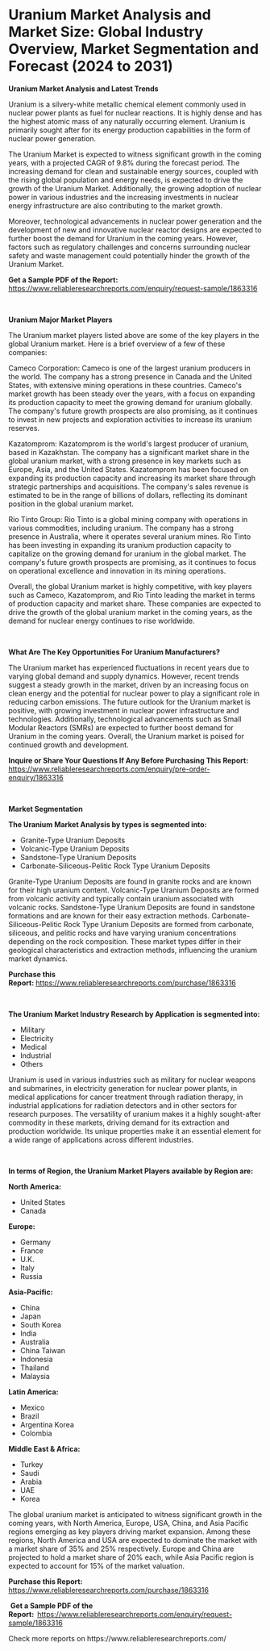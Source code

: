 <p><h1>Uranium Market Analysis and Market Size: Global Industry Overview, Market Segmentation and Forecast (2024 to 2031)</h1></p><p><strong>Uranium Market Analysis and Latest Trends</strong></p>
<p><p>Uranium is a silvery-white metallic chemical element commonly used in nuclear power plants as fuel for nuclear reactions. It is highly dense and has the highest atomic mass of any naturally occurring element. Uranium is primarily sought after for its energy production capabilities in the form of nuclear power generation.</p><p>The Uranium Market is expected to witness significant growth in the coming years, with a projected CAGR of 9.8% during the forecast period. The increasing demand for clean and sustainable energy sources, coupled with the rising global population and energy needs, is expected to drive the growth of the Uranium Market. Additionally, the growing adoption of nuclear power in various industries and the increasing investments in nuclear energy infrastructure are also contributing to the market growth.</p><p>Moreover, technological advancements in nuclear power generation and the development of new and innovative nuclear reactor designs are expected to further boost the demand for Uranium in the coming years. However, factors such as regulatory challenges and concerns surrounding nuclear safety and waste management could potentially hinder the growth of the Uranium Market.</p></p>
<p><strong>Get a Sample PDF of the Report:&nbsp;</strong> <a href="https://www.reliableresearchreports.com/enquiry/request-sample/1863316">https://www.reliableresearchreports.com/enquiry/request-sample/1863316</a></p>
<p>&nbsp;</p>
<p><strong>Uranium Major Market Players</strong></p>
<p><p>The Uranium market players listed above are some of the key players in the global Uranium market. Here is a brief overview of a few of these companies:</p><p>Cameco Corporation: Cameco is one of the largest uranium producers in the world. The company has a strong presence in Canada and the United States, with extensive mining operations in these countries. Cameco's market growth has been steady over the years, with a focus on expanding its production capacity to meet the growing demand for uranium globally. The company's future growth prospects are also promising, as it continues to invest in new projects and exploration activities to increase its uranium reserves.</p><p>Kazatomprom: Kazatomprom is the world's largest producer of uranium, based in Kazakhstan. The company has a significant market share in the global uranium market, with a strong presence in key markets such as Europe, Asia, and the United States. Kazatomprom has been focused on expanding its production capacity and increasing its market share through strategic partnerships and acquisitions. The company's sales revenue is estimated to be in the range of billions of dollars, reflecting its dominant position in the global uranium market.</p><p>Rio Tinto Group: Rio Tinto is a global mining company with operations in various commodities, including uranium. The company has a strong presence in Australia, where it operates several uranium mines. Rio Tinto has been investing in expanding its uranium production capacity to capitalize on the growing demand for uranium in the global market. The company's future growth prospects are promising, as it continues to focus on operational excellence and innovation in its mining operations.</p><p>Overall, the global Uranium market is highly competitive, with key players such as Cameco, Kazatomprom, and Rio Tinto leading the market in terms of production capacity and market share. These companies are expected to drive the growth of the global uranium market in the coming years, as the demand for nuclear energy continues to rise worldwide.</p></p>
<p>&nbsp;</p>
<p><strong>What Are The Key Opportunities For Uranium Manufacturers?</strong></p>
<p><p>The Uranium market has experienced fluctuations in recent years due to varying global demand and supply dynamics. However, recent trends suggest a steady growth in the market, driven by an increasing focus on clean energy and the potential for nuclear power to play a significant role in reducing carbon emissions. The future outlook for the Uranium market is positive, with growing investment in nuclear power infrastructure and technologies. Additionally, technological advancements such as Small Modular Reactors (SMRs) are expected to further boost demand for Uranium in the coming years. Overall, the Uranium market is poised for continued growth and development.</p></p>
<p><strong>Inquire or Share Your Questions If Any Before Purchasing This Report:</strong> <a href="https://www.reliableresearchreports.com/enquiry/pre-order-enquiry/1863316">https://www.reliableresearchreports.com/enquiry/pre-order-enquiry/1863316</a></p>
<p>&nbsp;</p>
<p><strong>Market Segmentation</strong></p>
<p><strong>The Uranium Market Analysis by types is segmented into:</strong></p>
<p><ul><li>Granite-Type Uranium Deposits</li><li>Volcanic-Type Uranium Deposits</li><li>Sandstone-Type Uranium Deposits</li><li>Carbonate-Siliceous-Pelitic Rock Type Uranium Deposits</li></ul></p>
<p><p>Granite-Type Uranium Deposits are found in granite rocks and are known for their high uranium content. Volcanic-Type Uranium Deposits are formed from volcanic activity and typically contain uranium associated with volcanic rocks. Sandstone-Type Uranium Deposits are found in sandstone formations and are known for their easy extraction methods. Carbonate-Siliceous-Pelitic Rock Type Uranium Deposits are formed from carbonate, siliceous, and pelitic rocks and have varying uranium concentrations depending on the rock composition. These market types differ in their geological characteristics and extraction methods, influencing the uranium market dynamics.</p></p>
<p><strong>Purchase this Report:&nbsp;</strong><a href="https://www.reliableresearchreports.com/purchase/1863316">https://www.reliableresearchreports.com/purchase/1863316</a></p>
<p>&nbsp;</p>
<p><strong>The Uranium Market Industry Research by Application is segmented into:</strong></p>
<p><ul><li>Military</li><li>Electricity</li><li>Medical</li><li>Industrial</li><li>Others</li></ul></p>
<p><p>Uranium is used in various industries such as military for nuclear weapons and submarines, in electricity generation for nuclear power plants, in medical applications for cancer treatment through radiation therapy, in industrial applications for radiation detectors and in other sectors for research purposes. The versatility of uranium makes it a highly sought-after commodity in these markets, driving demand for its extraction and production worldwide. Its unique properties make it an essential element for a wide range of applications across different industries.</p></p>
<p>&nbsp;</p>
<p><strong>In terms of Region, the Uranium Market Players available by Region are:</strong></p>
<p>
    <p> <strong> North America: </strong>
        <ul>
            <li>United States</li>
            <li>Canada</li>
        </ul>
        </p> 
    <p> <strong> Europe: </strong>
        <ul>
            <li>Germany</li>
            <li>France</li>
            <li>U.K.</li>
            <li>Italy</li>
            <li>Russia</li>
        </ul>
        </p> 
    <p> <strong> Asia-Pacific: </strong>
        <ul>
            <li>China</li>
            <li>Japan</li>
            <li>South Korea</li>
            <li>India</li>
            <li>Australia</li>
            <li>China Taiwan</li>
            <li>Indonesia</li>
            <li>Thailand</li>
            <li>Malaysia</li>
        </ul>
        </p> 
    <p> <strong> Latin America: </strong>
        <ul>
            <li>Mexico</li>
            <li>Brazil</li>
            <li>Argentina Korea</li>
            <li>Colombia</li>
        </ul>
        </p> 
    <p> <strong> Middle East & Africa: </strong>
        <ul>
            <li>Turkey</li>
            <li>Saudi</li>
            <li>Arabia</li>
            <li>UAE</li>
            <li>Korea</li>
        </ul>
    </p>
    </p>
<p><p>The global uranium market is anticipated to witness significant growth in the coming years, with North America, Europe, USA, China, and Asia Pacific regions emerging as key players driving market expansion. Among these regions, North America and USA are expected to dominate the market with a market share of 35% and 25% respectively. Europe and China are projected to hold a market share of 20% each, while Asia Pacific region is expected to account for 15% of the market valuation.</p></p>
<p><strong>Purchase this Report: </strong><a href="https://www.reliableresearchreports.com/purchase/1863316">https://www.reliableresearchreports.com/purchase/1863316</a></p>
<p>&nbsp;<strong>Get a Sample PDF of the Report:&nbsp;&nbsp;</strong><a href="https://www.reliableresearchreports.com/enquiry/request-sample/1863316">https://www.reliableresearchreports.com/enquiry/request-sample/1863316</a></p>
<p><strong></strong></p>
<p>Check more reports on https://www.reliableresearchreports.com/</p>